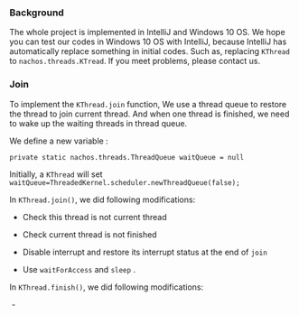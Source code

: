 ### Background

The whole project is implemented in IntelliJ and Windows 10 OS. We hope you can test our codes in Windows 10 OS with IntelliJ, because IntelliJ has automatically replace something in initial codes.  Such as, replacing `KThread` to `nachos.threads.KTread`. If you meet problems, please contact us. 

### Join

To implement the `KThread.join` function, We use a thread queue to restore the thread to join current thread. And when one thread is finished, we need to wake up the waiting threads in thread queue.

We define a new variable : 

`private static nachos.threads.ThreadQueue waitQueue = null `

Initially, a `KThread` will set `waitQueue=ThreadedKernel.scheduler.newThreadQueue(false);`

In `KThread.join()`, we did following modifications:

 - Check this thread is not current thread 

 - Check current thread is not finished

 - Disable interrupt and restore its interrupt status at the end of `join`

 - Use `waitForAccess` and `sleep` .

In `KThread.finish()`, we did following modifications:

​	-  


